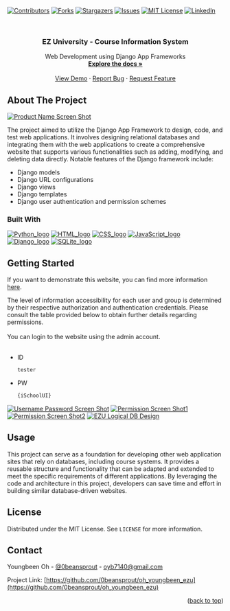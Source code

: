 <a name="readme-top"></a>
<!--
*** Thanks for checking out the Best-README-Template. If you have a suggestion
*** that would make this better, please fork the repo and create a pull request
*** or simply open an issue with the tag "enhancement".
*** Don't forget to give the project a star!
*** Thanks again! Now go create something AMAZING! :D
-->



<!-- PROJECT SHIELDS -->
<!--
*** I'm using markdown "reference style" links for readability.
*** Reference links are enclosed in brackets [ ] instead of parentheses ( ).
*** See the bottom of this document for the declaration of the reference variables
*** for contributors-url, forks-url, etc. This is an optional, concise syntax you may use.
*** https://www.markdownguide.org/basic-syntax/#reference-style-links
-->
[![Contributors][contributors-shield]][contributors-url] [![Forks][forks-shield]][forks-url] [![Stargazers][stars-shield]][stars-url] [![Issues][issues-shield]][issues-url] [![MIT License][license-shield]][license-url] [![LinkedIn][linkedin-shield]][linkedin-url]



<!-- PROJECT LOGO -->
<br />
<div align="center">
  <!-- <a href="https://github.com/0beansprout/oh_youngbeen_ezu">
    <img src="images/logo.png" alt="Logo" width="80" height="80">
  </a> -->

  <h3 align="center">EZ University - Course Information System</h3>

  <p align="center">
    Web Development using Django App Frameworks
    <br />
    <a href="https://github.com/0beansprout/oh_youngbeen_ezu"><strong>Explore the docs »</strong></a>
    <br />
    <br />
    <a href="https://yo8.pythonanywhere.com">View Demo</a>
    ·
    <a href="https://github.com/0beansprout/oh_youngbeen_ezu/issues">Report Bug</a>
    ·
    <a href="https://github.com/0beansprout/oh_youngbeen_ezu/issues">Request Feature</a>
  </p>
</div>



<!-- TABLE OF CONTENTS -->
<!-- <details>
  <summary>Table of Contents</summary>
  <ol>
    <li>
      <a href="#about-the-project">About The Project</a>
      <ul>
        <li><a href="#built-with">Built With</a></li>
      </ul>
    </li>
    <li>
      <a href="#getting-started">Getting Started</a>
      <ul>
        <li><a href="#prerequisites">Prerequisites</a></li>
        <li><a href="#installation">Installation</a></li>
      </ul>
    </li>
    <li><a href="#usage">Usage</a></li>
    <li><a href="#roadmap">Roadmap</a></li>
    <li><a href="#contributing">Contributing</a></li>
    <li><a href="#license">License</a></li>
    <li><a href="#contact">Contact</a></li>
    <li><a href="#acknowledgments">Acknowledgments</a></li>
  </ol>
</details> -->



<!-- ABOUT THE PROJECT -->
## About The Project

[![Product Name Screen Shot][product-screenshot]](https://imgur.com/Iv6DKld)

The project aimed to utilize the Django App Framework to design, code, and test web applications. It involves designing relational databases and integrating them with the web applications to create a comprehensive website that supports various functionalities such as adding, modifying, and deleting data directly. Notable features of the Django framework include:

* Django models
* Django URL configurations 
* Django views
* Django templates
* Django user authentication and permission schemes

<!-- <p align="right">(<a href="#readme-top">back to top</a>)</p> -->



### Built With

<!-- This section should list any major frameworks/libraries used to bootstrap your project. Leave any add-ons/plugins for the acknowledgements section. Here are a few examples. -->

[![Python_logo][Python]][Python-url] [![HTML_logo][HTML]][HTML-url] [![CSS_logo][CSS]][CSS-url] [![JavaScript_logo][JavaScript]][JavaScript-url] [![Django_logo][Django]][Django-url] 
[![SQLite_logo][SQLite]][SQLite-url]

<!-- <p align="right">(<a href="#readme-top">back to top</a>)</p> -->



<!-- GETTING STARTED -->
## Getting Started


If you want to demonstrate this website, you can find more information [here](https://yo8.pythonanywhere.com).

The level of information accessibility for each user and group is determined by their respective authorization and authentication credentials. Please consult the table provided below to obtain further details regarding permissions.
<br><br>
You can login to the website using the admin account.
<br><br>

* ID
  ```sh
  tester
  ```

* PW
  ```sh
  {iSchoolUI}
  ```

[![Username Password Screen Shot][usernamepassword-screenshot]](https://imgur.com/LxR5ZQy)
[![Permission Screen Shot1][permission-screenshot-1]](https://imgur.com/lRiSrgC)
[![Permission Screen Shot2][permission-screenshot-2]](https://imgur.com/Z2Xuu1d)
[![EZU Logical DB Design][ezu_logical_design]](https://imgur.com/PPahJ8v)

<!-- ### Prerequisites

This is an example of how to list things you need to use the software and how to install them.
* npm
  ```sh
  npm install npm@latest -g
  ``` -->

<!--
### Installation


 1. Get a free API Key at [https://example.com](https://example.com)
2. Clone the repo
   ```sh
   git clone https://github.com/your_username_/Project-Name.git
   ```
3. Install NPM packages
   ```sh
   npm install
   ```
4. Enter your API in `config.js`
   ```js
   const API_KEY = 'ENTER YOUR API';
   ```

<p align="right">(<a href="#readme-top">back to top</a>)</p> -->



<!-- USAGE EXAMPLES -->
## Usage

This project can serve as a foundation for developing other web application sites that rely on databases, including course systems. It provides a reusable structure and functionality that can be adapted and extended to meet the specific requirements of different applications. By leveraging the code and architecture in this project, developers can save time and effort in building similar database-driven websites.




<!-- _For more examples, please refer to the [Documentation](https://example.com)_ -->

<!-- <p align="right">(<a href="#readme-top">back to top</a>)</p> -->



<!-- ROADMAP -->
<!-- ## Roadmap

- [x] Add Changelog
- [x] Add back to top links
- [ ] Add Additional Templates w/ Examples
- [ ] Add "components" document to easily copy & paste sections of the readme


See the [open issues](https://github.com/nateray42/DeCoBot/issues) for a full list of proposed features (and known issues).

<p align="right">(<a href="#readme-top">back to top</a>)</p> -->



<!-- CONTRIBUTING -->
<!-- ## Contributing

Contributions are what make the open source community such an amazing place to learn, inspire, and create. Any contributions you make are **greatly appreciated**.

If you have a suggestion that would make this better, please fork the repo and create a pull request. You can also simply open an issue with the tag "enhancement".
Don't forget to give the project a star! Thanks again!

1. Fork the Project
2. Create your Feature Branch (`git checkout -b feature/AmazingFeature`)
3. Commit your Changes (`git commit -m 'Add some AmazingFeature'`)
4. Push to the Branch (`git push origin feature/AmazingFeature`)
5. Open a Pull Request

<p align="right">(<a href="#readme-top">back to top</a>)</p> -->



<!-- LICENSE -->
## License

Distributed under the MIT License. See `LICENSE` for more information.

<!-- <p align="right">(<a href="#readme-top">back to top</a>)</p> -->



<!-- CONTACT -->
## Contact

Youngbeen Oh - [@0beansprout](https://linkedin.com/in/youngbeen-oh) - oyb7140@gmail.com

Project Link: [https://github.com/0beansprout/oh_youngbeen_ezu](https://github.com/0beansprout/oh_youngbeen_ezu)

<p align="right">(<a href="#readme-top">back to top</a>)</p>



<!-- ACKNOWLEDGMENTS -->
<!-- ## Acknowledgments

Use this space to list resources you find helpful and would like to give credit to. I've included a few of my favorites to kick things off!

* [Choose an Open Source License](https://choosealicense.com)
* [GitHub Emoji Cheat Sheet](https://www.webpagefx.com/tools/emoji-cheat-sheet)
* [Malven's Flexbox Cheatsheet](https://flexbox.malven.co/)
* [Malven's Grid Cheatsheet](https://grid.malven.co/)
* [Img Shields](https://shields.io)
* [GitHub Pages](https://pages.github.com)
* [Font Awesome](https://fontawesome.com)
* [React Icons](https://react-icons.github.io/react-icons/search)

<p align="right">(<a href="#readme-top">back to top</a>)</p> -->



<!-- MARKDOWN LINKS & IMAGES -->
<!-- https://www.markdownguide.org/basic-syntax/#reference-style-links -->
[contributors-shield]: https://img.shields.io/github/contributors/0beansprout/oh_youngbeen_ezu.svg?style=for-the-badge
[contributors-url]: https://github.com/0beansprout/oh_youngbeen_ezu/graphs/contributors
[forks-shield]: https://img.shields.io/github/forks/0beansprout/oh_youngbeen_ezu.svg?style=for-the-badge
[forks-url]: https://github.com/0beansprout/oh_youngbeen_ezu/network/members
[stars-shield]: https://img.shields.io/github/stars/0beansprout/oh_youngbeen_ezu.svg?style=for-the-badge
[stars-url]: https://github.com/0beansprout/oh_youngbeen_ezu/stargazers
[issues-shield]: https://img.shields.io/github/issues/0beansprout/oh_youngbeen_ezu.svg?style=for-the-badge
[issues-url]: https://github.com/0beansprout/oh_youngbeen_ezu/issues
[license-shield]: https://img.shields.io/github/license/othneildrew/Best-README-Template.svg?style=for-the-badge
[license-url]: https://github.com/othneildrew/Best-README-Template/blob/master/LICENSE.txt
[linkedin-shield]: https://img.shields.io/badge/-LinkedIn-black.svg?style=for-the-badge&logo=linkedin&colorB=555
[linkedin-url]: https://linkedin.com/in/youngbeen-oh
[product-screenshot]: https://imgur.com/Iv6DKld.png
[Next.js]: https://img.shields.io/badge/next.js-000000?style=for-the-badge&logo=nextdotjs&logoColor=white
[Next-url]: https://nextjs.org/
[React.js]: https://img.shields.io/badge/React-20232A?style=for-the-badge&logo=react&logoColor=61DAFB
[React-url]: https://reactjs.org/
[Vue.js]: https://img.shields.io/badge/Vue.js-35495E?style=for-the-badge&logo=vuedotjs&logoColor=4FC08D
[Vue-url]: https://vuejs.org/
[Angular.io]: https://img.shields.io/badge/Angular-DD0031?style=for-the-badge&logo=angular&logoColor=white
[Angular-url]: https://angular.io/
[Svelte.dev]: https://img.shields.io/badge/Svelte-4A4A55?style=for-the-badge&logo=svelte&logoColor=FF3E00
[Svelte-url]: https://svelte.dev/
[Laravel.com]: https://img.shields.io/badge/Laravel-FF2D20?style=for-the-badge&logo=laravel&logoColor=white
[Laravel-url]: https://laravel.com
[Python]: https://img.shields.io/badge/python-3670A0?style=for-the-badge&logo=python&logoColor=ffdd54
[Python-url]: https://www.python.org/
[Jupyter Notebook]: https://img.shields.io/badge/jupyter-%23FA0F00.svg?style=for-the-badge&logo=jupyter&logoColor=white
[Jupyter-url]: https://jupyter.org/
[HTML]: https://img.shields.io/badge/HTML5-E34F26?style=for-the-badge&logo=html5&logoColor=white
[HTML-url]: https://html.com/
[CSS]: https://img.shields.io/badge/CSS3-1572B6?style=for-the-badge&logo=css3&logoColor=white
[CSS-url]: https://www.w3.org/Style/CSS/Overview.en.html#:~:text=What%20is%20CSS%3F,from%20the%20CSS%20working%20group.
[JavaScript]: https://img.shields.io/badge/JavaScript-323330?style=for-the-badge&logo=javascript&logoColor=F7DF1E
[JavaScript-url]: https://www.javascript.com/ 
[Django]: https://img.shields.io/badge/Django-092E20?style=for-the-badge&logo=django&logoColor=green
[Django-url]: https://www.djangoproject.com/
[SQlite]: https://img.shields.io/badge/SQLite-07405E?style=for-the-badge&logo=sqlite&logoColor=white
[SQLite-url]: https://www.sqlite.org/index.html
[usernamepassword-screenshot]: https://imgur.com/LxR5ZQy.png
[permission-screenshot-1]: https://imgur.com/lRiSrgC.png
[permission-screenshot-2]: https://imgur.com/Z2Xuu1d.png
[ezu_logical_design]: https://imgur.com/PPahJ8v.png
